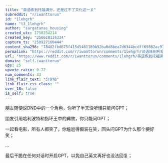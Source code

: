 ```yaml
---
title: "英语练到托福满分，还是过不了文化这一关"
subreddit: "r/iwanttorun"
id: "1lehgrh"
name: "t3_1lehgrh"
author: "sargatanas_housing"
created_utc: 1750254214
created_key: "250618134334"
capture_ts: "250927160444"
content_sha256: "78482fbd675f415d5461189b92ba6d8bea7d6344bcdff65082ac97390a2f7997"
permalink: "https://reddit.com/r/iwanttorun/comments/1lehgrh/英语练到托福满分还是过不了文化这一关/"
url: "https://www.reddit.com/r/iwanttorun/comments/1lehgrh/英语练到托福满分还是过不了文化这一关/"
domain: "self.iwanttorun"
ups: 25
upvote_ratio: 0.72
num_comments: 33
link_flair_text: "分享帖"
link_flair_css_class: ""
over_18: false
is_self: true
---
```


朋友随便说DND中的一个角色，你听了半天没听懂只能问GPT；

朋友引用哈利波特和指环王中的典故，你只能问GPT；

一起看电影，所有人都笑了，你尴尬得假装在笑，回头问GPT为什么那个梗好笑；

...

最后干脆在任何对话时开启GPT，以免自己英文再好也没法回复；
